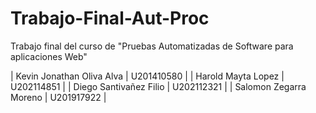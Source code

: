 # Trabajo-Final-Aut-Proc
Trabajo final del curso de "Pruebas Automatizadas de Software para aplicaciones Web"




| Kevin Jonathan Oliva Alva  | U201410580  |
| Harold Mayta Lopez  | U202114851  |
| Diego Santivañez Filio | U202112321 |
| Salomon Zegarra Moreno | U201917922 |
